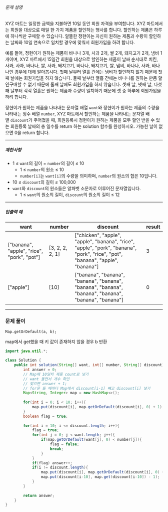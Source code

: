 ###### 문제 설명

XYZ 마트는 일정한 금액을 지불하면 10일 동안 회원 자격을 부여합니다. XYZ 마트에서는 회원을 대상으로 매일 한 가지 제품을 할인하는 행사를 합니다. 할인하는 제품은 하루에 하나씩만 구매할 수 있습니다. 알뜰한 정현이는 자신이 원하는 제품과 수량이 할인하는 날짜와 10일 연속으로 일치할 경우에 맞춰서 회원가입을 하려 합니다.

예를 들어, 정현이가 원하는 제품이 바나나 3개, 사과 2개, 쌀 2개, 돼지고기 2개, 냄비 1개이며, XYZ 마트에서 15일간 회원을 대상으로 할인하는 제품이 날짜 순서대로 치킨, 사과, 사과, 바나나, 쌀, 사과, 돼지고기, 바나나, 돼지고기, 쌀, 냄비, 바나나, 사과, 바나나인 경우에 대해 알아봅시다. 첫째 날부터 열흘 간에는 냄비가 할인하지 않기 때문에 첫째 날에는 회원가입을 하지 않습니다. 둘째 날부터 열흘 간에는 바나나를 원하는 만큼 할인구매할 수 없기 때문에 둘째 날에도 회원가입을 하지 않습니다. 셋째 날, 넷째 날, 다섯째 날부터 각각 열흘은 원하는 제품과 수량이 일치하기 때문에 셋 중 하루에 회원가입을 하려 합니다.

정현이가 원하는 제품을 나타내는 문자열 배열 `want`와 정현이가 원하는 제품의 수량을 나타내는 정수 배열 `number`, XYZ 마트에서 할인하는 제품을 나타내는 문자열 배열 `discount`가 주어졌을 때, 회원등록시 정현이가 원하는 제품을 모두 할인 받을 수 있는 회원등록 날짜의 총 일수를 return 하는 solution 함수를 완성하시오. 가능한 날이 없으면 0을 return 합니다.

---

##### 제한사항

- 1 ≤ `want`의 길이 = `number`의 길이 ≤ 10
    - 1 ≤ `number`의 원소 ≤ 10
    - `number[i]`는 `want[i]`의 수량을 의미하며, `number`의 원소의 합은 10입니다.
- 10 ≤ `discount`의 길이 ≤ 100,000
- `want`와 `discount`의 원소들은 알파벳 소문자로 이루어진 문자열입니다.
    - 1 ≤ `want`의 원소의 길이, `discount`의 원소의 길이 ≤ 12

---

##### 입출력 예

|want|number|discount|result|
|---|---|---|---|
|["banana", "apple", "rice", "pork", "pot"]|[3, 2, 2, 2, 1]|["chicken", "apple", "apple", "banana", "rice", "apple", "pork", "banana", "pork", "rice", "pot", "banana", "apple", "banana"]|3|
|["apple"]|[10]|["banana", "banana", "banana", "banana", "banana", "banana", "banana", "banana", "banana", "banana"]|0|

---


### 문제 풀이

`Map.getOrDefault(a, b);`

map에서 get했을 때 키 값이 존재하지 않을 경우 b 반환

```java
import java.util.*;

class Solution {
    public int solution(String[] want, int[] number, String[] discount) {
        int answer = 0;
        // Map에 10일치 제품 count로 넣기
        // want 돌면서 개수 확인
        // 맞으면 answer + 1;
        // for문 돌 때마다 Map에서 discount[i-1] 빼고 discount[i] 넣기
        Map<String, Integer> map = new HashMap<>();
        
        for(int i = 0; i < 10; i++){
            map.put(discount[i], map.getOrDefault(discount[i], 0) + 1);
        }
        boolean flag = true;
        
        for(int i = 10; i <= discount.length; i++){
            flag = true;
            for(int j = 0; j < want.length; j++){
                if(map.getOrDefault(want[j], 0) < number[j]){
                    flag = false;
                    break;
                }
            }
            if(flag) answer++;
            if(i != discount.length){
                map.put(discount[i], map.getOrDefault(discount[i], 0) + 1);
                map.put(discount[i-10], map.get(discount[i-10]) - 1);
            }
        }
        
        return answer;
    }
}
```